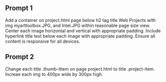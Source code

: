 ## Prompt 1
Add a container on project.html page below h2 tag title Web Projects with img myarttoolbox.JPG, and Intel.JPG within reasonable page size view. Center each image horizontal and vertical with appropriate padding. Include hyperlink title text below each image with appropriate padding. Ensure all content is responsive for all devices. 

## Prompt 2
Change each title .thumb-ittem on page project.html to title .project-item. Increae each img to 400px wide by 300px high.